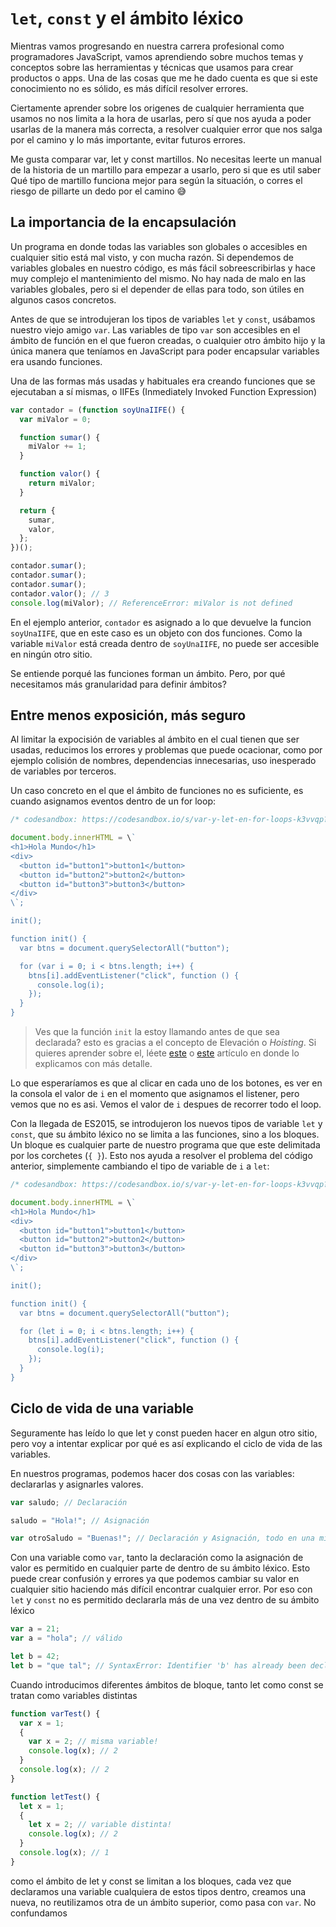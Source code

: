 # `let`, `const` y el ámbito léxico

Mientras vamos progresando en nuestra carrera profesional como programadores JavaScript, vamos aprendiendo sobre muchos temas y conceptos sobre las herramientas y técnicas que usamos para crear productos o apps. Una de las cosas que me he dado cuenta es que si este conocimiento no es sólido, es más difícil resolver errores.

Ciertamente aprender sobre los origenes de cualquier herramienta que usamos no nos limita a la hora de usarlas, pero sí que nos ayuda a poder usarlas de la manera más correcta, a resolver cualquier error que nos salga por el camino y lo más importante, evitar futuros errores.

<FOTO Y TWEET SOBRE VAR LET Y CONST>

Me gusta comparar var, let y const martillos. No necesitas leerte un manual de la historia de un martillo para empezar a usarlo, pero si que es util saber Qué tipo de martillo funciona mejor para según la situación, o corres el riesgo de pillarte un dedo por el camino 😅

## La importancia de la encapsulación

Un programa en donde todas las variables son globales o accesibles en cualquier sitio está mal visto, y con mucha razón. Si dependemos de variables globales en nuestro código, es más fácil sobreescribirlas y hace muy complejo el mantenimiento del mismo. No hay nada de malo en las variables globales, pero si el depender de ellas para todo, son útiles en algunos casos concretos.

Antes de que se introdujeran los tipos de variables `let` y `const`, usábamos nuestro viejo amigo `var`. Las variables de tipo `var` son accesibles en el ámbito de función en el que fueron creadas, o cualquier otro ámbito hijo y la única manera que teníamos en JavaScript para poder encapsular variables era usando funciones.

Una de las formas más usadas y habituales era creando funciones que se ejecutaban a sí mismas, o IIFEs (Inmediately Invoked Function Expression)

```js
var contador = (function soyUnaIIFE() {
  var miValor = 0;

  function sumar() {
    miValor += 1;
  }

  function valor() {
    return miValor;
  }

  return {
    sumar,
    valor,
  };
})();

contador.sumar();
contador.sumar();
contador.sumar();
contador.valor(); // 3
console.log(miValor); // ReferenceError: miValor is not defined
```

En el ejemplo anterior, `contador` es asignado a lo que devuelve la funcion `soyUnaIIFE`, que en este caso es un objeto con dos funciones. Como la variable `miValor` está creada dentro de `soyUnaIIFE`, no puede ser accesible en ningún otro sitio.

Se entiende porqué las funciones forman un ámbito. Pero, por qué necesitamos más granularidad para definir ámbitos?

## Entre menos exposición, más seguro

Al limitar la expocisión de variables al ámbito en el cual tienen que ser usadas, reducimos los errores y problemas que puede ocacionar, como por ejemplo colisión de nombres, dependencias innecesarias, uso inesperado de variables por terceros.

Un caso concreto en el que el ámbito de funciones no es suficiente, es cuando asignamos eventos dentro de un for loop:

```js
/* codesandbox: https://codesandbox.io/s/var-y-let-en-for-loops-k3vvqp?file=/src/index.js */

document.body.innerHTML = \`
<h1>Hola Mundo</h1>
<div>
  <button id="button1">button1</button>
  <button id="button2">button2</button>
  <button id="button3">button3</button>
</div>
\`;

init();

function init() {
  var btns = document.querySelectorAll("button");

  for (var i = 0; i < btns.length; i++) {
    btns[i].addEventListener("click", function () {
      console.log(i);
    });
  }
}
```

> Ves que la función `init` la estoy llamando antes de que sea declarada? esto es gracias a el concepto de Elevación o _Hoisting_. Si quieres aprender sobre el, léete [este](https://www.escuelafrontend.com/articulos/hoisting-javascript) o [este](https://www.escuelafrontend.com/articulos/hoisting-ejemplos-practicos) artículo en donde lo explicamos con más detalle.

Lo que esperaríamos es que al clicar en cada uno de los botones, es ver en la consola el valor de `i` en el momento que asignamos el listener, pero vemos que no es asi. Vemos el valor de `i` despues de recorrer todo el loop.

Con la llegada de ES2015, se introdujeron los nuevos tipos de variable `let` y `const`, que su ámbito léxico no se limita a las funciones, sino a los bloques. Un bloque es cualquier parte de nuestro programa que que este delimitada por los corchetes (`{ }`). Esto nos ayuda a resolver el problema del código anterior, simplemente cambiando el tipo de variable de `i` a `let`:

```js
/* codesandbox: https://codesandbox.io/s/var-y-let-en-for-loops-k3vvqp?file=/src/index.js */

document.body.innerHTML = \`
<h1>Hola Mundo</h1>
<div>
  <button id="button1">button1</button>
  <button id="button2">button2</button>
  <button id="button3">button3</button>
</div>
\`;

init();

function init() {
  var btns = document.querySelectorAll("button");

  for (let i = 0; i < btns.length; i++) {
    btns[i].addEventListener("click", function () {
      console.log(i);
    });
  }
}
```

## Ciclo de vida de una variable

Seguramente has leído lo que let y const pueden hacer en algun otro sitio, pero voy a intentar explicar por qué es así explicando el ciclo de vida de las variables.

En nuestros programas, podemos hacer dos cosas con las variables: declararlas y asignarles valores.

```js
var saludo; // Declaración

saludo = "Hola!"; // Asignación

var otroSaludo = "Buenas!"; // Declaración y Asignación, todo en una misma línea
```

Con una variable como `var`, tanto la declaración como la asignación de valor es permitido en cualquier parte de dentro de su ámbito léxico. Esto puede crear confusión y errores ya que podemos cambiar su valor en cualquier sitio haciendo más difícil encontrar cualquier error. Por eso con `let` y `const` no es permitido declararla más de una vez dentro de su ámbito léxico

```js
var a = 21;
var a = "hola"; // válido

let b = 42;
let b = "que tal"; // SyntaxError: Identifier 'b' has already been declared.
```

Cuando introducimos diferentes ámbitos de bloque, tanto let como const se tratan como variables distintas

```js
function varTest() {
  var x = 1;
  {
    var x = 2; // misma variable!
    console.log(x); // 2
  }
  console.log(x); // 2
}

function letTest() {
  let x = 1;
  {
    let x = 2; // variable distinta!
    console.log(x); // 2
  }
  console.log(x); // 1
}
```

como el ámbito de let y const se limitan a los bloques, cada vez que declaramos una variable cualquiera de estos tipos dentro, creamos una nueva, no reutilizamos otra de un ámbito superior, como pasa con `var`. No confundamos
